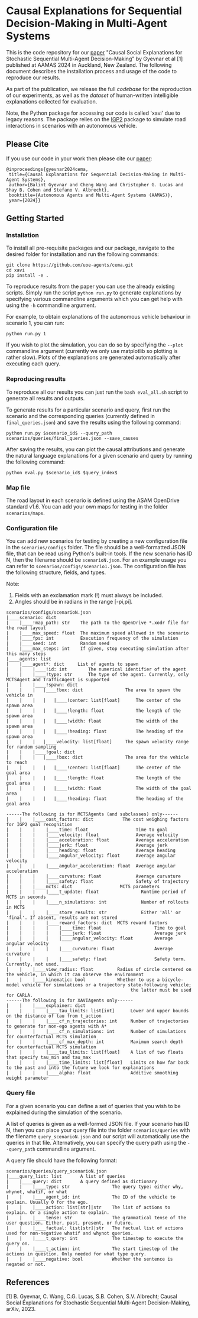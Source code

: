 # Causal Explanations for Sequential Decision-Making in Multi-Agent Systems
This is the code repository for our [paper](https://arxiv.org/abs/2302.10809) "Causal Social Explanations for Stochastic Sequential Multi-Agent Decision-Making" by Gyevnar et al [1] published at AAMAS 2024 in Auckland, New Zealand.
The following document describes the installation process and usage of the code to reproduce our results.

As part of the publication, we release the full _codebase_ for the reproduction of our experiments, as well as the _dataset_ of human-written intelligible explanations collected for evaluation.

Note, the Python package for accessing our code is called 'xavi' due to legacy reasons.
The package relies on the [IGP2](https://github.com/uoe-agents/IGP2) package to simulate road interactions in scenarios with an autonomous vehicle.

## Please Cite
If you use our code in your work then please cite our [paper](https://arxiv.org/abs/2302.10809):
```text
@inproceedings{gyevnar2024cema,
 title={Causal Explanations for Sequential Decision-Making in Multi-Agent Systems}, 
 author={Balint Gyevnar and Cheng Wang and Christopher G. Lucas and Shay B. Cohen and Stefano V. Albrecht},
 booktitle={Autonomous Agents and Multi-Agent Systems (AAMAS)},
 year={2024}}
```

## Getting Started

### Installation
To install all pre-requisite packages and our package, navigate to the desired folder for installation and run the following commands:
```commandline
git clone https://github.com/uoe-agents/cema.git
cd xavi
pip install -e .
```

To reproduce results from the paper you can use the already existing scripts.
Simply run the script ```python run.py``` to generate explanations by specifying various commandline arguments which you can get help with using the ```-h``` commandline argument.

For example, to obtain explanations of the autonomous vehicle behaviour in scenario 1, you can run:
```commandline
python run.py 1
```

If you wish to plot the simulation, you can do so by specifying the ```--plot``` commandline argument (currently we only use matplotlib so plotting is rather slow).
Plots of the explanations are generated automatically after executing each query. 

### Reproducing results
To reproduce all our results you can just run the ```bash eval_all.sh``` script to generate all results and outputs. 

To generate results for a particular scenario and query, first run the scenario and the corresponding queries (currently defined in ```final_queries.json```) and save the results using the following command:
```commandline
python run.py $scenario_id$ --query_path scenarios/queries/final_queries.json --save_causes 
```

After saving the results, you can plot the causal attributions and generate the natural language explanations for a given scenario and query by running the following command:
```commandline
python eval.py $scenario_id$ $query_index$
```

### Map file
The road layout in each scenario is defined using the ASAM OpenDrive standard v1.6.
You can add your own maps for testing in the folder ```scenarios/maps```.

### Configuration file
You can add new scenarios for testing by creating a new configuration file in the ```scenarios/configs``` folder. 
The file should be a well-formatted JSON file, that can be read using Python's built-in tools.
If the new scenario has ID N, then the filename should be ```scenarioN.json```.
For an example usage you can refer to ```scenarios/configs/scenario1.json```.
The configuration file has the following structure, fields, and types. 

Note:
1. Fields with an exclamation mark (!) must always be included.
2. Angles should be in radians in the range [-pi,pi].

```text
scenarios/configs/scenarioN.json
|____scenario: dict
|    |____!map_path: str    The path to the OpenDrive *.xodr file for the road layout
|    |____max_speed: float  The maximum speed allowed in the scenario
|    |____fps: int          Execution frequency of the simulation
|    |____seed: int         Random seed
|    |____max_steps: int    If given, stop executing simulation after this many steps
|____agents: list
|    |____agent*: dict     List of agents to spawn
|    |    |____!id: int        The numerical identifier of the agent
|    |    |____!type: str      The type of the agent. Currently, only MCTSAgent and TrafficAgent is supported
|    |    |____!spawn: dict
|    |    |   |____!box: dict                The area to spawn the vehicle in
|    |    |   |   |____!center: list[float]      The center of the spawn area
|    |    |   |   |____!length: float            The length of the spawn area
|    |    |   |   |____!width: float             The width of the spawn area
|    |    |   |   |____!heading: float           The heading of the spawn area
|    |    |   |____velocity: list[float]     The spawn velocity range for random sampling
|    |    |____!goal: dict
|    |    |   |____!box: dict                The area for the vehicle to reach
|    |    |   |   |____!center: list[float]      The center of the goal area
|    |    |   |   |____!length: float            The length of the goal area
|    |    |   |   |____!width: float             The width of the goal area
|    |    |   |   |____!heading: float           The heading of the goal area

------The following is for MCTSAgents (and subclasses) only------
|    |    |____cost_factors: dict           The cost weighing factors for IGP2 goal recognition
|    |    |    |____time: float                  Time to goal
|    |    |    |____velocity: float              Average velocity
|    |    |    |____acceleration: float          Average acceleration
|    |    |    |____jerk: float                  Average jerk
|    |    |    |____heading: float               Average heading
|    |    |    |____angular_velocity: float      Average angular velocity
|    |    |    |____angular_acceleration: float  Average angular acceleration
|    |    |    |____curvature: float             Average curvature
|    |    |    |____safety: float                Safety of trajectory
|    |    |____mcts: dict                  MCTS parameters
|    |    |    |____t_update: float                Runtime period of MCTS in seconds
|    |    |    |____n_simulations: int             Number of rollouts in MCTS
|    |    |    |____store_results: str             Either 'all' or 'final'. If absent, results are not stored
|    |    |    |____reward_factors: dict  MCTS reward factors
|    |    |    |    |____time: float                    Time to goal
|    |    |    |    |____jerk: float                    Average jerk
|    |    |    |    |____angular_velocity: float        Average angular velocity
|    |    |    |    |____curvature: float               Average curvature
|    |    |    |    |____safety: float                  Safety term. Currently, not used.
|    |    |____view_radius: float         Radius of circle centered on the vehicle, in which it can observe the environment
|    |    |____kinematic: bool            Whether to use a bicycle-model vehicle for simulations or a trajectory state-following vehicle;
                                               the latter must be used for CARLA.
------The following is for XAVIAgents only------                                               
|    |    |____explainer: dict
|    |    |    |____tau_limits: list[int]      Lower and upper bounds on the distance of tau from t_action
|    |    |    |____cf_n_trajectories: int     Number of trajectories to generate for non-ego agents with A*
|    |    |    |____cf_n_simulations: int      Number of simulations for counterfactual MCTS simulation
|    |    |    |____cf_max_depth: int          Maximum search depth for counterfactual MCTS simulation   
|    |    |    |____tau_limits: list[float]    A list of two floats that specify tau_min and tau_max
|    |    |    |____time_limits: list[float]   Limits on how far back to the past and into the future we look for explanations
|    |    |    |____alpha: float               Additive smoothing weight parameter                               
```

### Query file
For a given scenario you can define a set of queries that you wish to be explained during the simulation of the scenario.

A list of queries is given as a well-formed JSON file.
If your scenario has ID N, then you can place your query file into the folder ```scenarios/queries``` with the filename ```query_scenarioN.json``` and our script will automatically use the queries in that file.
Alternatively, you can specify the query path using the ```--query_path``` commandline argument. 

A query file should have the following format:
```text
scenarios/queries/query_scenarioN.json
|____query_list: list       A list of queries
|    |____query: dict       A query defined as dictionary
|    |    |____type: str                The query type: either why, whynot, whatif, or what
|    |    |____agent_id: int            The ID of the vehicle to explain. Usually 0 for the ego.
|    |    |____action: list[str]|str    The list of actions to explain. Or a single action to explain.
|    |    |____tense: str               The grammatical tense of the user question. Either, past, present, or future.
|    |    |____factual: list[str]|str   The factual list of actions used for non-negative whatif and whynot queries.
|    |    |____t_query: int             The timestep to execute the query on.
|    |    |____t_action: int            The start timestep of the actions in question. Only needed for what type query.
|    |    |____negative: bool           Whether the sentence is negated or not.
```

## References
[1] B. Gyevnar, C. Wang, C.G. Lucas, S.B. Cohen, S.V. Albrecht; Causal Social Explanations for Stochastic Sequential Multi-Agent Decision-Making, arXiv, 2023.
